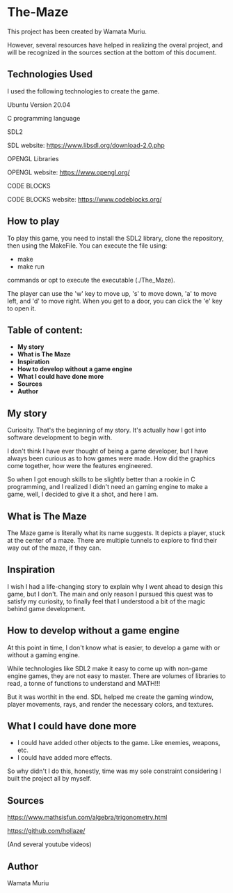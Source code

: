 # The-Maze
This project has been created by Wamata Muriu.

However, several resources have helped in realizing the overal project, and will be recognized in the sources section at the bottom of this document.

## Technologies Used

I used the following technologies to create the game.

Ubuntu Version 20.04

C programming language

SDL2

SDL website: https://www.libsdl.org/download-2.0.php

OPENGL Libraries

OPENGL website: https://www.opengl.org/

CODE BLOCKS

CODE BLOCKS website: https://www.codeblocks.org/

## How to play

To play this game, you need to install the SDL2 library, clone the repository, then using the MakeFile. You can execute the file using:

- make
- make run

commands or opt to execute the executable (./The_Maze).

The player can use the 'w' key to move up, 's' to move down, 'a' to move left, and 'd' to move right.
When you get to a door, you can click the 'e' key to open it.


## Table of content: 

- **My story**
- **What is The Maze**
- **Inspiration**
- **How to develop without a game engine**
- **What I could have done more**
- **Sources**
- **Author**


## My story

Curiosity. That's the beginning of my story. It's actually how I got into software development to begin with. 

I don't think I have ever thought of being a game developer, but I have always been curious as to how games were made. How did the graphics come together, how were the features engineered.

So when I got enough skills to be slightly better than a rookie in C programming, and I realized I didn't need an gaming engine to make a game, well, I decided to give it a shot, and here I am.

## What is The Maze

The Maze game is literally what its name suggests. It depicts a player, stuck at the center of a maze. There are multiple tunnels to explore to find their way out of the maze, if they can.

## Inspiration

I wish I had a life-changing story to explain why I went ahead to design this game, but I don't. The main and only reason I pursued this quest was to satisfy my curiosity, to finally feel that I understood a bit of the magic behind game development.

## How to develop without a game engine

At this point in time, I don't know what is easier, to develop a game with or without a gaming engine.

While technologies like SDL2 make it easy to come up with non-game engine games, they are not easy to master. There are volumes of libraries to read, a tonne of functions to understand and MATH!!! 

But it was worthit in the end. SDL helped me create the gaming window, player movements, rays, and render the necessary colors, and textures.

## What I could have done more

- I could have added other objects to the game. Like enemies, weapons, etc.
- I could have added more effects.

So why didn't I do this, honestly, time was my sole constraint considering I built the project all by  myself.

## Sources

https://www.mathsisfun.com/algebra/trigonometry.html

https://github.com/hollaze/

(And several youtube videos)

## Author

Wamata Muriu
